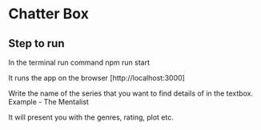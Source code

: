 # Chatter Box

## Step to run
In the terminal run command 
    npm run start 

It runs the app on the browser [http://localhost:3000]

Write the name of the series that you want to find details of in the textbox. 
Example - The Mentalist

It will present you with the genres, rating, plot etc. 